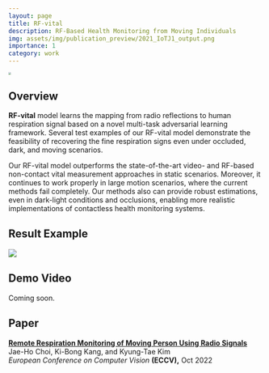 ```yaml
---
layout: page
title: RF-vital
description: RF-Based Health Monitoring from Moving Individuals
img: assets/img/publication_preview/2021_IoTJ1_output.png
importance: 1
category: work
---
```


<img src="https://jhchoi93.github.io/assets/img/RF-vital/overview.png" style="zoom: 33%;" />

## Overview

**RF-vital** model learns the mapping from radio reflections to human respiration signal based on a novel multi-task adversarial learning  framework. Several test examples of our RF-vital model demonstrate the feasibility of recovering the fine respiration signs even under occluded, dark, and moving scenarios. 

Our RF-vital model outperforms the state-of-the-art video- and RF-based non-contact vital measurement approaches in static scenarios. Moreover, it continues to work properly in large motion scenarios, where the current methods fail completely. Our methods also can provide robust estimations, even in dark-light conditions and occlusions, enabling more realistic implementations of contactless health monitoring systems.


## Result Example
<img src="https://jhchoi93.github.io/assets/img/RF-vital/result.png" />


## Demo Video

Coming soon.


## Paper

[**Remote Respiration Monitoring of Moving Person Using Radio Signals**](https://jhchoi93.github.io/assets/pdf/2022_ECCV_RFVital_main.pdf)  
Jae-Ho Choi, Ki-Bong Kang, and Kyung-Tae Kim  
*European Conference on Computer Vision* **(ECCV),** Oct 2022